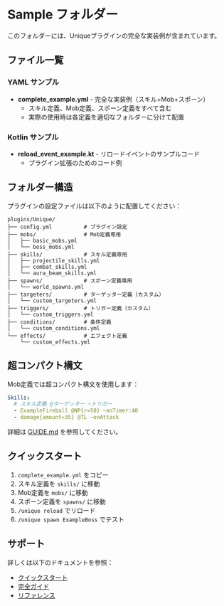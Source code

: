 # Sample フォルダー

このフォルダーには、Uniqueプラグインの完全な実装例が含まれています。

## ファイル一覧

### YAML サンプル
- **complete_example.yml** - 完全な実装例（スキル+Mob+スポーン）
  - スキル定義、Mob定義、スポーン定義をすべて含む
  - 実際の使用時は各定義を適切なフォルダーに分けて配置

### Kotlin サンプル
- **reload_event_example.kt** - リロードイベントのサンプルコード
  - プラグイン拡張のためのコード例

## フォルダー構造

プラグインの設定ファイルは以下のように配置してください：

```
plugins/Unique/
├── config.yml          # プラグイン設定
├── mobs/               # Mob定義専用
│   ├── basic_mobs.yml
│   └── boss_mobs.yml
├── skills/             # スキル定義専用
│   ├── projectile_skills.yml
│   ├── combat_skills.yml
│   └── aura_beam_skills.yml
├── spawns/             # スポーン定義専用
│   └── world_spawns.yml
├── targeters/          # ターゲッター定義（カスタム）
│   └── custom_targeters.yml
├── triggers/           # トリガー定義（カスタム）
│   └── custom_triggers.yml
├── conditions/         # 条件定義
│   └── custom_conditions.yml
└── effects/            # エフェクト定義
    └── custom_effects.yml
```

## 超コンパクト構文

Mob定義では超コンパクト構文を使用します：

```yaml
Skills:
  # スキル定義 @ターゲッター ~トリガー
  - ExampleFireball @NP{r=50} ~onTimer:40
  - damage{amount=35} @TL ~onAttack
```

詳細は [GUIDE.md](../../../docs/GUIDE.md) を参照してください。

## クイックスタート

1. `complete_example.yml` をコピー
2. スキル定義を `skills/` に移動
3. Mob定義を `mobs/` に移動
4. スポーン定義を `spawns/` に移動
5. `/unique reload` でリロード
6. `/unique spawn ExampleBoss` でテスト

## サポート

詳しくは以下のドキュメントを参照：
- [クイックスタート](../../../docs/QUICKSTART.md)
- [完全ガイド](../../../docs/GUIDE.md)
- [リファレンス](../../../docs/REFERENCE.md)
